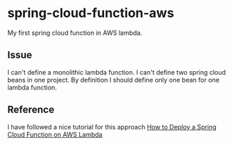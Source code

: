 # spring-cloud-function-aws
My first spring cloud function in AWS lambda.

## Issue

I can't define a monolithic lambda function. I can't define two spring cloud beans in one project. By definition I should define only one bean for one lambda function.

## Reference

I have followed a nice tutorial for this approach [How to Deploy a Spring Cloud Function on AWS Lambda](https://mydeveloperplanet.com/2020/11/04/how-to-deploy-a-spring-cloud-function-on-aws-lambda/)